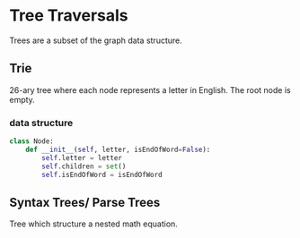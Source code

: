 # Tree Traversals

Trees are a subset of the graph data structure.

## Trie

26-ary tree where each node represents a letter in English. The root node is empty.

### data structure

```python
class Node:
    def __init__(self, letter, isEndOfWord=False):
        self.letter = letter
        self.children = set()
        self.isEndOfWord = isEndOfWord
```

## Syntax Trees/ Parse Trees

Tree which structure a nested math equation.
